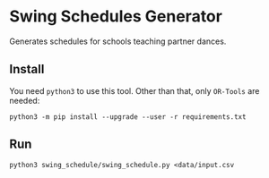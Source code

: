# Swing Schedules Generator

Generates schedules for schools teaching partner dances.

## Install

You need `python3` to use this tool. Other than that, only `OR-Tools` are needed:
```
python3 -m pip install --upgrade --user -r requirements.txt
```

## Run
```
python3 swing_schedule/swing_schedule.py <data/input.csv
```
